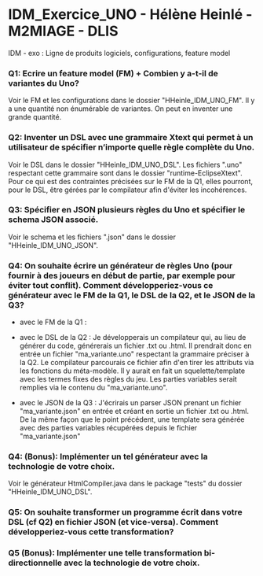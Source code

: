 # IDM_Exercice_UNO - Hélène Heinlé - M2MIAGE - DLIS
IDM - exo : Ligne de produits logiciels, configurations, feature model 

### Q1: Ecrire un feature model (FM) + Combien y a-t-il de variantes du Uno? 
Voir le FM et les configurations dans le dossier "HHeinle_IDM_UNO_FM".
Il y a une quantité non énumérable de variantes. On peut en inventer une grande quantité.

### Q2: Inventer un DSL avec une grammaire Xtext qui permet à un utilisateur de spécifier n’importe quelle règle complète du Uno. 
Voir le DSL dans le dossier "HHeinle_IDM_UNO_DSL".
Les fichiers ".uno" respectant cette grammaire sont dans le dossier "runtime-EclipseXtext".
Pour ce qui est des contraintes précisées sur le FM de la Q1, elles pourront, pour le DSL, être gérées par le compilateur afin d'éviter les incohérences.

### Q3: Spécifier en JSON plusieurs règles du Uno et spécifier le schema JSON associé. 
Voir le schema et les fichiers ".json" dans le dossier "HHeinle_IDM_UNO_JSON".

### Q4: On souhaite écrire un générateur de règles Uno (pour fournir à des joueurs en début de partie, par exemple pour éviter tout conflit). Comment développeriez-vous ce générateur avec le FM de la Q1, le DSL de la Q2, et le JSON de la Q3?
  * avec le FM de la Q1 :
  
  
  * avec le DSL de la Q2 :
  Je développerais un compilateur qui, au lieu de générer du code, générerais un fichier .txt ou .html. Il prendrait donc en entrée un fichier "ma_variante.uno" respectant la grammaire préciser à la Q2. Le compilateur parcourais ce fichier afin d'en tirer les attributs via les fonctions du méta-modèle. Il y aurait en fait un squelette/template avec les termes fixes des règles du jeu. Les parties variables serait remplies via le contenu du "ma_variante.uno".
  
  * avec le JSON de la Q3 :
  J'écrirais un parser JSON prenant un fichier "ma_variante.json" en entrée et créant en sortie un fichier .txt ou .html. De la même façon que le point précédent, une template sera générée avec des parties variables récupérées depuis le fichier "ma_variante.json"

### Q4: (Bonus): Implémenter un tel générateur avec la technologie de votre choix.
Voir le générateur HtmlCompiler.java dans le package "tests" du dossier "HHeinle_IDM_UNO_DSL".

### Q5: On souhaite transformer un programme écrit dans votre DSL (cf Q2) en fichier JSON (et vice-versa). Comment développeriez-vous cette transformation? 

### Q5 (Bonus): Implémenter une telle transformation bi-directionnelle avec la technologie de votre choix.


